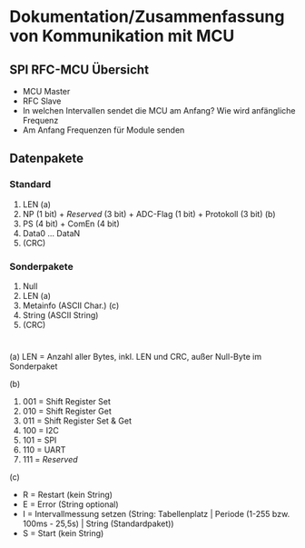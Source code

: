 # Dokumentation/Zusammenfassung von Kommunikation mit MCU

## SPI RFC-MCU Übersicht
- MCU Master
- RFC Slave
- In welchen Intervallen sendet die MCU am Anfang? Wie wird anfängliche Frequenz 
- Am Anfang Frequenzen für Module senden

## Datenpakete
### Standard
1. LEN (a)
2. NP (1 bit) + *Reserved* (3 bit) + ADC-Flag (1 bit) + Protokoll (3 bit) (b)
3. PS (4 bit) + ComEn (4 bit)
4. Data0 ... DataN
5. (CRC)

### Sonderpakete
1. Null
2. LEN (a)
3. Metainfo (ASCII Char.) (c)
4. String (ASCII String)
5. (CRC)
        
        
        
#
(a)
LEN = Anzahl aller Bytes, inkl. LEN und CRC, außer Null-Byte im Sonderpaket

(b)
1. 001 = Shift Register Set
2. 010 = Shift Register Get
3. 011 = Shift Register Set & Get
4. 100 = I2C
5. 101 = SPI
6. 110 = UART
7. 111 = *Reserved*

(c)
- R = Restart (kein String)
- E = Error (String optional)
- I = Intervallmessung setzen (String: Tabellenplatz | Periode (1-255 bzw. 100ms - 25,5s) | String (Standardpaket))
- S = Start (kein String)

